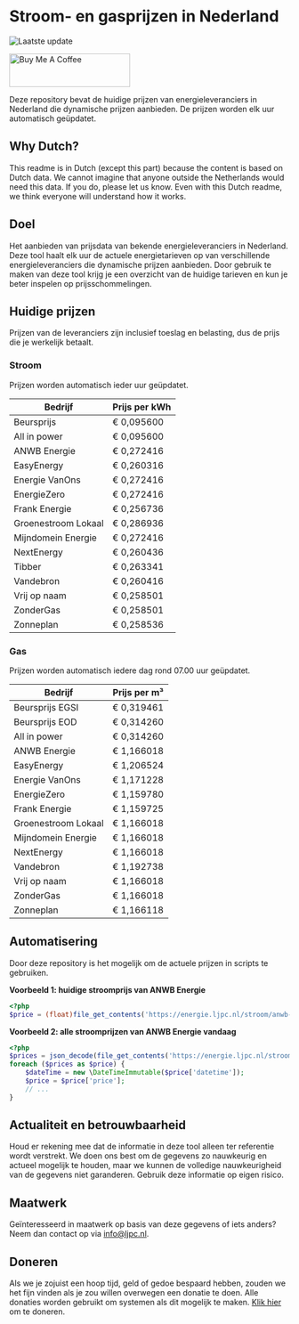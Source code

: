 # Stroom- en gasprijzen in Nederland

![Laatste update](https://img.shields.io/badge/laatste%20update-2025--04--27%2001%3A00%20CET-brightgreen)

<a href="https://www.buymeacoffee.com/Lars-" target="_blank"><img src="https://cdn.buymeacoffee.com/buttons/v2/default-orange.png" alt="Buy Me A Coffee" height="60" style="height: 60px !important;width: 217px !important;" ></a>

Deze repository bevat de huidige prijzen van energieleveranciers in Nederland die dynamische prijzen aanbieden. De prijzen worden elk uur automatisch geüpdatet.

## Why Dutch?

This readme is in Dutch (except this part) because the content is based on Dutch data. We cannot imagine that anyone outside the Netherlands would need this data. If you do, please let us know. Even with this Dutch readme, we think
everyone will understand how it works.

## Doel

Het aanbieden van prijsdata van bekende energieleveranciers in Nederland. Deze tool haalt elk uur de actuele energietarieven op van verschillende energieleveranciers die dynamische prijzen aanbieden. Door gebruik te maken van deze tool
krijg je een overzicht van de huidige tarieven en kun je beter inspelen op prijsschommelingen.

## Huidige prijzen

Prijzen van de leveranciers zijn inclusief toeslag en belasting, dus de prijs die je werkelijk betaalt.

### Stroom

Prijzen worden automatisch ieder uur geüpdatet.

 Bedrijf | Prijs per kWh 
---------|---------------
Beursprijs | € 0,095600
All in power | € 0,095600
ANWB Energie | € 0,272416
EasyEnergy | € 0,260316
Energie VanOns | € 0,272416
EnergieZero | € 0,272416
Frank Energie | € 0,256736
Groenestroom Lokaal | € 0,286936
Mijndomein Energie | € 0,272416
NextEnergy | € 0,260436
Tibber | € 0,263341
Vandebron | € 0,260416
Vrij op naam | € 0,258501
ZonderGas | € 0,258501
Zonneplan | € 0,258536


### Gas

Prijzen worden automatisch iedere dag rond 07.00 uur geüpdatet.

 Bedrijf | Prijs per m³ 
---------|--------------
Beursprijs EGSI | € 0,319461
Beursprijs EOD | € 0,314260
All in power | € 0,314260
ANWB Energie | € 1,166018
EasyEnergy | € 1,206524
Energie VanOns | € 1,171228
EnergieZero | € 1,159780
Frank Energie | € 1,159725
Groenestroom Lokaal | € 1,166018
Mijndomein Energie | € 1,166018
NextEnergy | € 1,166018
Vandebron | € 1,192738
Vrij op naam | € 1,166018
ZonderGas | € 1,166018
Zonneplan | € 1,166118


## Automatisering

Door deze repository is het mogelijk om de actuele prijzen in scripts te gebruiken.

**Voorbeeld 1: huidige stroomprijs van ANWB Energie**

```php
<?php
$price = (float)file_get_contents('https://energie.ljpc.nl/stroom/anwb-energie-nu.txt');

```

**Voorbeeld 2: alle stroomprijzen van ANWB Energie vandaag**

```php
<?php
$prices = json_decode(file_get_contents('https://energie.ljpc.nl/stroom/all-in-power-vandaag.json'),true);
foreach ($prices as $price) {
    $dateTime = new \DateTimeImmutable($price['datetime']);
    $price = $price['price'];
    // ...
}
```

## Actualiteit en betrouwbaarheid

Houd er rekening mee dat de informatie in deze tool alleen ter referentie wordt verstrekt. We doen ons best om de gegevens zo nauwkeurig en actueel mogelijk te houden, maar we kunnen de volledige nauwkeurigheid van de gegevens niet
garanderen. Gebruik deze informatie op eigen risico.

## Maatwerk

Geïnteresseerd in maatwerk op basis van deze gegevens of iets anders? Neem dan contact op
via [info@ljpc.nl](mailto:info@ljpc.nl?subject=Energie%20prijzen).

## Doneren

Als we je zojuist een hoop tijd, geld of gedoe bespaard hebben, zouden we het fijn vinden als je zou willen overwegen een
donatie te doen. Alle donaties worden gebruikt om systemen als dit mogelijk te
maken. [Klik hier](https://www.buymeacoffee.com/Lars-) om te doneren.
